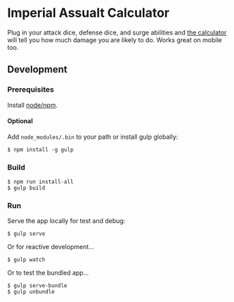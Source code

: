 # Imperial Assualt Calculator

Plug in your attack dice, defense dice, and surge abilities and [the calculator](http://mattyellen.github.io/imperial-assault-calculator/) will tell you how much damage you are likely to do.  Works great on mobile too.

## Development
### Prerequisites
Install [node/npm](https://nodejs.org).
#### Optional
Add `node_modules/.bin` to your path or install gulp globally:
```
$ npm install -g gulp
```
### Build
```
$ npm run install-all
$ gulp build
```
### Run
Serve the app locally for test and debug:
```
$ gulp serve
```
Or for reactive development...
```
$ gulp watch
```
Or to test the bundled app...
```
$ gulp serve-bundle
$ gulp unbundle
```
